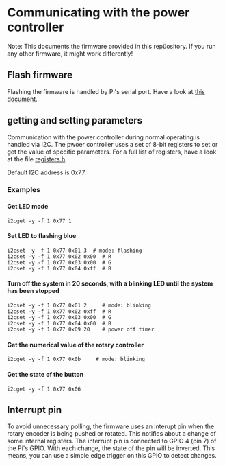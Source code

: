 # Communicating with the power controller

Note: This documents the firmware provided in this repüository. If you run any other firmware, it might work differently!

## Flash firmware

Flashing the firmware is handled by Pi's serial port. Have a look at [this document](flashing.md).

## getting and setting parameters

Communication with the power controller during normal operating is handled via I2C. The pwoer controller uses a set 
of 8-bit registers to set or get the value of specific parameters. For a full list of registers, have a look at the file 
[registers.h](powercontrol/registers.h).

Default I2C address is 0x77.

### Examples

#### Get LED mode
```
i2cget -y -f 1 0x77 1
```

#### Set LED to flashing blue
```
i2cset -y -f 1 0x77 0x01 3  # mode: flashing
i2cset -y -f 1 0x77 0x02 0x00  # R
i2cset -y -f 1 0x77 0x03 0x00  # G
i2cset -y -f 1 0x77 0x04 0xff  # B
```

#### Turn off the system in 20 seconds, with a blinking LED until the system has been stopped
```
i2cset -y -f 1 0x77 0x01 2     # mode: blinking
i2cset -y -f 1 0x77 0x02 0xff  # R
i2cset -y -f 1 0x77 0x03 0x00  # G
i2cset -y -f 1 0x77 0x04 0x00  # B
i2cset -y -f 1 0x77 0x09 20    # power off timer
```

#### Get the numerical value of the rotary controller
```
i2cget -y -f 1 0x77 0x0b     # mode: blinking
````

#### Get the state of the button
```
i2cget -y -f 1 0x77 0x06
````

## Interrupt pin

To avoid unnecessary polling, the firmware uses an interupt pin when the rotary encoder is being pushed or rotated. 
This notifies about a change of some internal registers. The interrupt pin is connected to GPIO 4 (pin 7) of the Pi's GPIO.
With each change, the state of the pin will be inverted. This means, you can use a simple edge trigger on this GPIO
to detect changes.
